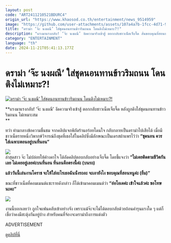 ```yaml
---
layout: post
code: "ART2411210521BDURC4"
origin_url: "https://www.khaosod.co.th/entertainment/news_9514959"
image: "https://github.com/user-attachments/assets/107a4a7b-1fcc-4d71-9ba5-bd6f0035b09e"
title: "ดราม่า ‘จ๊ะ นงผณี’ ใส่ชุดนอนทานข้าวริมถนน โดนติงไม่เหมาะ?!"
description: "แรงมาแรงกลับ! ‘จ๊ะ นงผณี’ งัดความจริงเข้าสู้ ตอกกลับชาวเน็ตเจ็บจี๊ด ลั่นขอบคุณที่สอนหนู หลังถูกติงใส่ชุดนอนทานข้าวริมถนน ไม่เหมาะสม "
category: "ENTERTAINMENT"
language: "th"
date: 2024-11-21T05:41:13.177Z
---
```


# ดราม่า ‘จ๊ะ นงผณี’ ใส่ชุดนอนทานข้าวริมถนน โดนติงไม่เหมาะ?!

[![ดราม่า ‘จ๊ะ นงผณี’ ใส่ชุดนอนทานข้าวริมถนน โดนติงไม่เหมาะ?!](https://www.khaosod.co.th/wpapp/uploads/2024/11/12-2.jpg "ดราม่า ‘จ๊ะ นงผณี’ ใส่ชุดนอนทานข้าวริมถนน โดนติงไม่เหมาะ?!")](https://www.khaosod.co.th/wpapp/uploads/2024/11/12-2.jpg)

**แรงมาแรงกลับ! ‘จ๊ะ นงผณี’ งัดความจริงเข้าสู้ ตอกกลับชาวเน็ตเจ็บจี๊ด หลังถูกติงใส่ชุดนอนทานข้าวริมถนน ไม่เหมาะสม  
**

ทว่า ท่ามกลางข้อความชื่นชม จากคลิปแจกพิกัดร้านอร่อยโดนใจ กลับกลายเป็นดราม่าไปเสียได้ เมื่อมีชาวเน็ตรายหนึ่งวิพากษ์วิจารณ์ถึงชุดที่เธอใส่ในคลิปซึ่งมีลักษณะเป็นเดรสผ้าแพรไว้ว่า **“ชุดนอน ควรใส่เฉพาะตอนอยู่บนที่นอน”**

[![](https://www.khaosod.co.th/wpapp/uploads/2024/11/jaeat211167-2.jpg)](https://www.khaosod.co.th/wpapp/uploads/2024/11/jaeat211167-2.jpg)  
ล่าสุดสาว จ๊ะ ไม่ปล่อยให้ค้างคาใจ ได้อัดคลิปตอบกลับอย่างเจ็บจี๊ด โดยชี้แจงว่า **“ไม่เคยติดตามชีวิตกันเลย ไม่เคยอยู่เลยค่ะบนที่นอน ที่นอนคือตรงนี้ค่ะ (บนรถ)**

**แล้ววันนี้เล่นงานโคราช จะให้ใส่อะไรเธอฉันนั่งรถอะ จะเอายังไง ขอบคุณที่สอนหนูค่ะ (ยิ้ม)”**

ขณะที่ชาวเน็ตที่คอมเมนต์แซะรายดังกล่าว ก็ได้เข้ามาคอมเมนต์ว่า **“อ๋อโอเคค่ะ เข้าใจแล้วค่ะ ขอโทษนะคะ”**

[![](https://www.khaosod.co.th/wpapp/uploads/2024/11/jaeat211167-3.jpg)](https://www.khaosod.co.th/wpapp/uploads/2024/11/jaeat211167-3.jpg)

งานนี้บอกเลยว่า ถูกใจแฟนคลับเข้าอย่างจัง เพราะแม้จ๊ะจะไม่ได้ตอบกลับด้วยถ้อนคำรุนแรงใด ๆ แต่ก็เชื่อว่าคงมีสะดุ้งกันอยู่บ้าง สำหรับคนที่จ้องจะดราม่าถึงการแต่งตัว

ADVERTISEMENT

[ดูคลิปที่นี่](https://www.tiktok.com/@pekwanlaya/video/7438117929469725973?is_from_webapp=1&sender_device=pc&web_id=7325282194095703554)